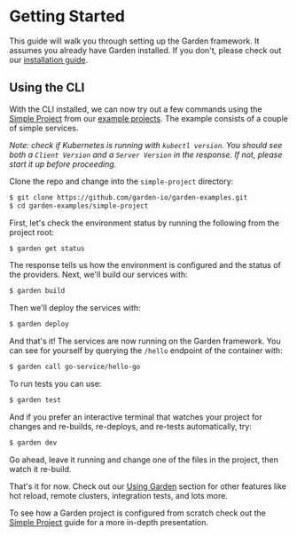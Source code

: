# Getting Started

This guide will walk you through setting up the Garden framework. It assumes you already have Garden installed. If you don't, please check out our [installation guide](./basics/installation.md).

## Using the CLI

With the CLI installed, we can now try out a few commands using the [Simple Project](./using-garden/example-projects/simple-project.md) from our [example projects](./using-garden/example-projects/README.md). The example consists of a couple of simple services.

_Note: check if Kubernetes is running with `kubectl version`. You should see both a `Client Version` and a `Server Version` in the response. If not, please start it up before proceeding._

Clone the repo and change into the `simple-project`  directory:

```sh
$ git clone https://github.com/garden-io/garden-examples.git
$ cd garden-examples/simple-project
```

First, let's check the environment status by running the following from the project root:

```sh
$ garden get status
```

The response tells us how the environment is configured and the status of the providers. Next, we'll build our services with:

```sh
$ garden build
```

Then we'll deploy the services with:

```sh
$ garden deploy
```

And that's it! The services are now running on the Garden framework. You can see for yourself by querying the `/hello` endpoint of the container with:

```sh
$ garden call go-service/hello-go
```

To run tests you can use:

```sh
$ garden test
```

And if you prefer an interactive terminal that watches your project for changes and re-builds, re-deploys, and re-tests automatically, try:

```sh
$ garden dev
```

Go ahead, leave it running and change one of the files in the project, then watch it re-build.

That's it for now. Check out our [Using Garden](./using-garden/README.md) section for other features like hot reload, remote clusters, integration tests, and lots more. 

To see how a Garden project is configured from scratch check out the [Simple Project](../guides/simple-project.md) guide for a more in-depth presentation.